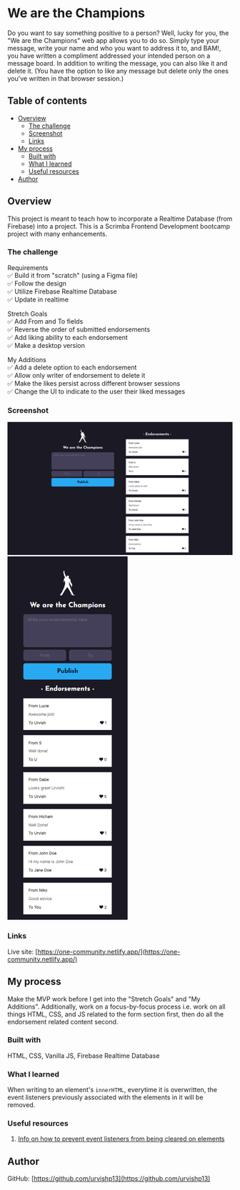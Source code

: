 # We are the Champions

Do you want to say something positive to a person? Well, lucky for you, the "We are the Champions" web app allows you to do so. Simply type your message, write your name and who you want to address it to, and BAM!, you have written a compliment addressed your intended person on a message board. In addition to writing the message, you can also like it and delete it. (You have the option to like any message but delete only the ones you've written in that browser session.)

## Table of contents

- [Overview](#overview)
  - [The challenge](#the-challenge)
  - [Screenshot](#screenshot)
  - [Links](#links)
- [My process](#my-process)
  - [Built with](#built-with)
  - [What I learned](#what-i-learned)
  - [Useful resources](#useful-resources)
- [Author](#author)

## Overview

This project is meant to teach how to incorporate a Realtime Database (from Firebase) into a project. This is a Scrimba Frontend Development bootcamp project with many enhancements.

### The challenge 

Requirements<br>
✅ Build it from "scratch" (using a Figma file)<br>
✅ Follow the design<br>
✅ Utilize Firebase Realtime Database<br>
✅ Update in realtime

Stretch Goals<br>
✅ Add From and To fields<br>
✅ Reverse the order of submitted endorsements<br>
✅ Add liking ability to each endorsement<br>
✅ Make a desktop version

My Additions<br>
✅ Add a delete option to each endorsement<br>
✅ Allow only writer of endorsement to delete it<br>
✅ Make the likes persist across different browser sessions<br>
✅ Change the UI to indicate to the user their liked messages

### Screenshot

![Desktop view](assets/screenshots/desktop-view.png)
![Mobile view](assets/screenshots/mobile-view.png)

### Links

Live site: [https://one-community.netlify.app/](https://one-community.netlify.app/)

## My process

Make the MVP work before I get into the "Stretch Goals" and "My Additions". Additionally, work on a focus-by-focus process i.e. work on all things HTML, CSS, and JS related to the form section first, then do all the endorsement related content second.

### Built with

HTML, CSS, Vanilla JS, Firebase Realtime Database

### What I learned

When writing to an element's `innerHTML`, everytime it is overwritten, the event listeners previously associated with the elements in it will be removed.

### Useful resources

1. [Info on how to prevent event listeners from being cleared on elements](https://stackoverflow.com/questions/37448622/why-can-event-listeners-stop-working-after-using-element-innerhtml)

## Author

GitHub: [https://github.com/urvishp13](https://github.com/urvishp13)